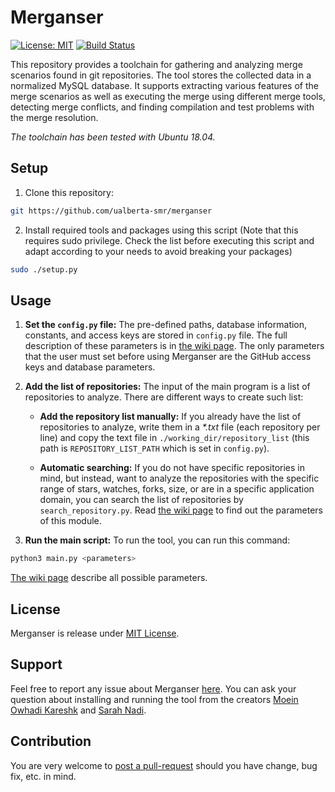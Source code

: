 
# Merganser

 [![License: MIT](https://img.shields.io/badge/License-MIT-blue.svg)](https://opensource.org/licenses/MIT) 
 [![Build Status](https://travis-ci.com/ualberta-smr/merganser.svg?token=hjqcPpPsw5pg2YPrs9sB&branch=master)](https://travis-ci.com/ualberta-smr/merganser)

This repository provides a toolchain for gathering and analyzing merge scenarios found in git repositories. The tool stores the collected data in a normalized MySQL database. It supports extracting various features of the merge scenarios as well as executing the merge using different merge tools, detecting merge conflicts, and finding compilation and test problems with the merge resolution.

_The toolchain has been tested with Ubuntu 18.04._

## Setup
1. Clone this repository:
```bash
git https://github.com/ualberta-smr/merganser
```

2. Install required tools and packages using this script (Note that this requires sudo privilege. 
Check the list before executing this script and adapt according to your needs to avoid breaking your packages)
```bash
sudo ./setup.py
``` 

## Usage 

1. **Set the `config.py` file:** The pre-defined paths, database information, constants, and access keys are stored in  `config.py` file. The full description of these parameters is in [the wiki page](https://github.com/ualberta-smr/merganser/wiki/Parameters-in-config.py). The only parameters that the user must set before using Merganser are the GitHub access keys and database parameters.

2. **Add the list of repositories:** The input of the main program is a list of repositories to analyze. There are different ways to create such list:

    * **Add the repository list manually:** If you already have the list of repositories to analyze, write them in a *\*.txt* file (each repository per line) and copy the text file in `./working_dir/repository_list` (this path is `REPOSITORY_LIST_PATH`  which is set in `config.py`).

    * **Automatic searching:** If you do not have specific repositories in mind, but instead, want to analyze the repositories with the specific range of stars, watches, forks, size, or are in a specific application domain, you can search the list of repositories by `search_repository.py`. Read [the wiki page](https://github.com/ualberta-smr/merganser/wiki/Search-for-Repositories) to find out the parameters of this module.

3. **Run the main script:** To run the tool, you can run this command:

```bash
python3 main.py <parameters> 
```

[The wiki page](https://github.com/ualberta-smr/merganser/wiki/Running-the-Merganser) describe all possible parameters.

## License
Merganser is release under [MIT License](https://choosealicense.com/licenses/mit/).

## Support
Feel free to report any issue about Merganser [here](https://github.com/ualberta-smr/merganser/issues). You can ask your question about installing and running the tool from the creators [Moein Owhadi Kareshk](https://github.com/owhadi) and [Sarah Nadi](https://sarahnadi.org/).

## Contribution
You are very welcome to [post a pull-request](https://github.com/ualberta-smr/merganser/pulls) should you have change, bug fix,  etc. in mind. 
